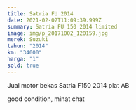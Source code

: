 ```yaml
---
title: Satria FU 2014
date: 2021-02-02T11:09:39.999Z
summary: Satria FU 150 2014 limited
image: img/p_20171002_120159.jpg
merek: Suzuki
tahun: "2014"
km: "34000"
harga: "1"
sold: true
---
```

Jual motor bekas Satria F150 2014 plat AB

good condition, minat chat